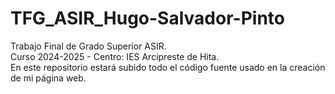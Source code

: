 # TFG_ASIR_Hugo-Salvador-Pinto
Trabajo Final de Grado Superior ASIR.
<br>
Curso 2024-2025 - Centro: IES Arcipreste de Hita.
<br>
En este repositorio estará subido todo el código fuente usado en la creación de mi página web.

